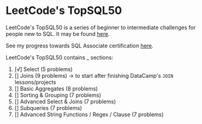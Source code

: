 # LeetCode's TopSQL50

LeetCode's TopSQL50 is a series of beginner to intermediate challenges for people new to SQL. It may be found [here](https://leetcode.com/studyplan/top-sql-50/).

See my progress towards SQL Associate certification [here](https://github.com/SuikaCider/coding_practice/blob/main/DataCamp/SQL/0.%20SQL_Roadmap.md).

LeetCode's TopSQL50 contains _ sections:
1. [√] Select (5 problems)
2. [] Joins (9 problems) → to start after finishing DataCamp's `JOIN` lessons/projects
3. [] Basic Aggregates (8 problems)
4. [] Sorting & Grouping (7 problems)
5. [] Advanced Select & Joins (7 problems)
6. [] Subqueries (7 problems)
7. [] Advanced String Functions / Regex / Clause (7 problems)
